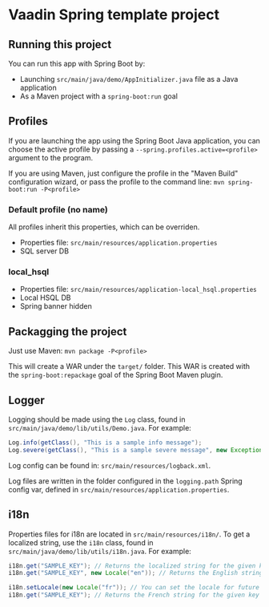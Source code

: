 # Vaadin Spring template project

## Running this project

You can run this app with Spring Boot by:

- Launching `src/main/java/demo/AppInitializer.java` file as a Java application
- As a Maven project with a `spring-boot:run` goal

## Profiles

If you are launching the app using the Spring Boot Java application, you can choose the active profile by passing a `--spring.profiles.active=<profile>` argument to the program.

If you are using Maven, just configure the profile in the "Maven Build" configuration wizard, or pass the profile to the command line: `mvn spring-boot:run -P<profile>`

### Default profile (no name)

All profiles inherit this properties, which can be overriden.

- Properties file: `src/main/resources/application.properties`
- SQL server DB

### local_hsql

- Properties file: `src/main/resources/application-local_hsql.properties`
- Local HSQL DB
- Spring banner hidden

## Packagging the project

Just use Maven: `mvn package -P<profile>`

This will create a WAR under the `target/` folder. This WAR is created with the `spring-boot:repackage` goal of the Spring Boot Maven plugin.

## Logger

Logging should be made using the `Log` class, found in `src/main/java/demo/lib/utils/Demo.java`. For example:

```java
Log.info(getClass(), "This is a sample info message");
Log.severe(getClass(), "This is a sample severe message", new Exception());
```

Log config can be found in: `src/main/resources/logback.xml`.

Log files are written in the folder configured in the `logging.path` Spring config var, defined in `src/main/resources/application.properties`.

## i18n

Properties files for i18n are located in `src/main/resources/i18n/`. To get a localized string, use the `i18n` class, found in `src/main/java/demo/lib/utils/i18n.java`. For example:

```java
i18n.get("SAMPLE_KEY"); // Returns the localized string for the given key for current locale
i18n.get("SAMPLE_KEY", new Locale("en")); // Returns the English string for the given key

i18n.setLocale(new Locale("fr")); // You can set the locale for future calls to .get()
i18n.get("SAMPLE_KEY"); // Returns the French string for the given key
```

